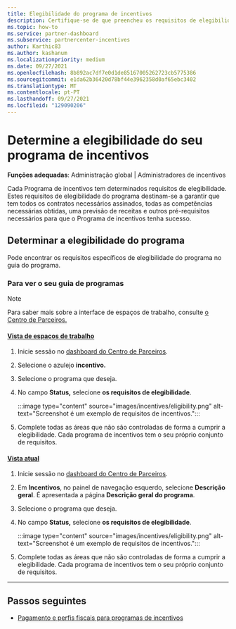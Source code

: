 ```yaml
---
title: Elegibilidade do programa de incentivos
description: Certifique-se de que preencheu os requisitos de elegibilidade para o programa de incentivos. Este processo inclui a verificação da elegibilidade no seu guia do programa.
ms.topic: how-to
ms.service: partner-dashboard
ms.subservice: partnercenter-incentives
author: Karthic83
ms.author: kashanum
ms.localizationpriority: medium
ms.date: 09/27/2021
ms.openlocfilehash: 8b892ac7df7e0d1de85167005262723cb5775386
ms.sourcegitcommit: e1da62b36420d78bf44e3962358d0af65ebc3402
ms.translationtype: MT
ms.contentlocale: pt-PT
ms.lasthandoff: 09/27/2021
ms.locfileid: "129090206"
---
```

# <a name="determine-your-incentives-program-eligibility"></a>Determine a elegibilidade do seu programa de incentivos

**Funções adequadas**: Administração global | Administradores de incentivos

Cada Programa de incentivos tem determinados requisitos de elegibilidade. Estes requisitos de elegibilidade do programa destinam-se a garantir que tem todos os contratos necessários assinados, todas as competências necessárias obtidas, uma previsão de receitas e outros pré-requisitos necessários para que o Programa de incentivos tenha sucesso.

## <a name="determining-your-program-eligibility"></a>Determinar a elegibilidade do programa

Pode encontrar os requisitos específicos de elegibilidade do programa no guia do programa. 

### <a name="to-see-your-program-guide"></a>Para ver o seu guia de programas

> [!NOTE]
> Para saber mais sobre a interface de espaços de trabalho, consulte [o Centro de Parceiros.](get-around-partner-center.md#turn-workspaces-on-and-off)

#### <a name="workspaces-view"></a>[Vista de espaços de trabalho](#tab/workspaces-view)

1. Inicie sessão no [dashboard do Centro de Parceiros](https://partner.microsoft.com/dashboard/).

2. Selecione o azulejo **incentivo.**

3. Selecione o programa que deseja.

4. No campo **Status,** selecione **os requisitos de elegibilidade**.

   :::image type="content" source="images/incentives/eligibility.png" alt-text="Screenshot é um exemplo de requisitos de incentivos.":::

5. Complete todas as áreas que não são controladas de forma a cumprir a elegibilidade. Cada programa de incentivos tem o seu próprio conjunto de requisitos.

#### <a name="current-view"></a>[Vista atual](#tab/current-view)

1. Inicie sessão no [dashboard do Centro de Parceiros](https://partner.microsoft.com/dashboard/).

2. Em **Incentivos**, no painel de navegação esquerdo, selecione **Descrição geral**. É apresentada a página **Descrição geral do programa**.

3. Selecione o programa que deseja.

4. No campo **Status,** selecione **os requisitos de elegibilidade**.

   :::image type="content" source="images/incentives/eligibility.png" alt-text="Screenshot é um exemplo de requisitos de incentivos.":::

5. Complete todas as áreas que não são controladas de forma a cumprir a elegibilidade. Cada programa de incentivos tem o seu próprio conjunto de requisitos.

* * *

## <a name="next-steps"></a>Passos seguintes

- [Pagamento e perfis fiscais para programas de incentivos](incentives-create-and-manage-your-payout-and-tax-profiles.md)
